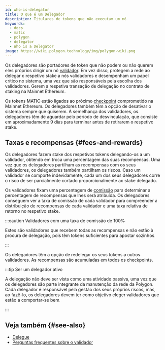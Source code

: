 ```yaml
---
id: who-is-delegator
title: O que é um Delegador
description: Titulares de tokens que não executam um nó
keywords:
  - docs
  - matic
  - polygon
  - delegator
  - Who is a Delegator
image: https://wiki.polygon.technology/img/polygon-wiki.png
---
```


Os delegadores são portadores de token que não podem ou não querem eles próprios dirigir um nó [validador](/docs/maintain/glossary.md#validator). Em vez disso, protegem a rede ao delegar o respetivo stake a nós validadores e desempenham um papel crítico no sistema, uma vez que são responsáveis pela escolha dos validadores. Gerem a respetiva transação de delegação no contrato de staking na Mainnet Ethereum.

Os tokens MATIC estão ligados ao próximo [checkpoint](/docs/maintain/glossary.md#checkpoint-transaction) comprometido na Mainnet Ethereum. Os delegadores também têm a opção de desativar o sistema sempre que quiserem. À semelhança dos validadores, os delegadores têm de aguardar pelo período de desvinculação, que consiste em aproximadamente 9 dias para terminar antes de retirarem o respetivo stake.

## Taxas e recompensas {#fees-and-rewards}

Os delegadores fazem stake dos respetivos tokens delegando-os a um validador, obtendo em troca uma percentagem das suas recompensas. Uma vez que os delegadores partilham as recompensas com os seus validadores, os delegadores também partilham os riscos. Caso um validador se comporte indevidamente, cada um dos seus delegadores corre o risco de ser parcialmente cortado proporcionalmente ao stake delegado.

Os validadores fixam uma percentagem de [comissão](/docs/maintain/glossary.md#commission) para determinar a percentagem de recompensas que lhes será atribuída. Os delegadores conseguem ver a taxa de comissão de cada validador para compreender a distribuição de recompensas de cada validador e uma taxa relativa de retorno no respetivo stake.

:::caution Validadores com uma taxa de comissão de 100%

Estes são validadores que recebem todas as recompensas e não estão à procura de delegação, pois têm tokens suficientes para apostar sozinhos.

:::

Os delegadores têm a opção de redelegar os seus tokens a outros validadores. As recompensas são acumuladas em todos os checkpoints.

:::tip Ser um delegador ativo

A delegação não deve ser vista como uma atividade passiva, uma vez que os delegadores são parte integrante da manutenção
da rede da Polygon. Cada delegador é responsável pela gestão dos seus próprios riscos, mas, ao fazê-lo, os delegadores
devem ter como objetivo eleger validadores que estão a comportar-se bem.

:::

## Veja também {#see-also}

* [Delegue](/docs/maintain/delegate/delegate)
* [Perguntas frequentes sobre o validador](/docs/maintain/validate/faq/validator-faq)
